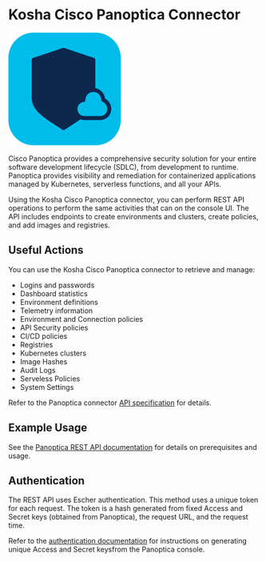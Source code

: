 # Kosha Cisco Panoptica Connector

![panoptica](images/panoptica.png)

Cisco Panoptica provides a comprehensive security solution for your entire software development lifecycle (SDLC), from development to runtime. Panoptica provides visibility and remediation for containerized applications managed by Kubernetes, serverless functions, and all your APIs.

Using the Kosha Cisco Panoptica connector, you can perform REST API operations to perform the same activities that can on the console UI. The API includes endpoints to create environments and clusters, create policies, and add images and registries.

## Useful Actions

You can use the Kosha Cisco Panoptica connector to retrieve and manage:

* Logins and passwords
* Dashboard statistics
* Environment definitions
* Telemetry information
* Environment and Connection policies
* API Security policies
* CI/CD policies
* Registries
* Kubernetes clusters
* Image Hashes
* Audit Logs
* Serveless Policies
* System Settings

Refer to the Panoptica connector [API specification](openapi.json) for details.

## Example Usage

See the [Panoptica REST API documentation](https://panoptica.readme.io/docs/rest-api#intro) for details on prerequisites and usage.

## Authentication

The REST API uses Escher authentication. This method uses a unique token for each request. The token is a hash generated from fixed Access and Secret keys (obtained from Panoptica), the request URL, and the request time.

Refer to the [authentication documentation](https://panoptica.readme.io/docs/rest-api#authentication) for instructions on generating unique Access and Secret keysfrom the Panoptica console. 